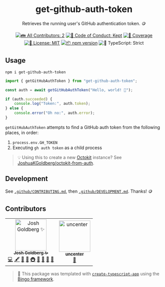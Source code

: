 <h1 align="center">get-github-auth-token</h1>

<p align="center">
	Retrieves the running user's GitHub authentication token.
	🪙
</p>

<p align="center">
	<!-- prettier-ignore-start -->
	<!-- ALL-CONTRIBUTORS-BADGE:START - Do not remove or modify this section -->
	<a href="#contributors" target="_blank"><img alt="👪 All Contributors: 2" src="https://img.shields.io/badge/%F0%9F%91%AA_all_contributors-2-21bb42.svg" /></a>
<!-- ALL-CONTRIBUTORS-BADGE:END -->
	<!-- prettier-ignore-end -->
	<a href="https://github.com/JoshuaKGoldberg/get-github-auth-token/blob/main/.github/CODE_OF_CONDUCT.md" target="_blank"><img alt="🤝 Code of Conduct: Kept" src="https://img.shields.io/badge/%F0%9F%A4%9D_code_of_conduct-kept-21bb42" /></a>
	<a href="https://codecov.io/gh/JoshuaKGoldberg/get-github-auth-token" target="_blank"><img alt="🧪 Coverage" src="https://img.shields.io/codecov/c/github/JoshuaKGoldberg/get-github-auth-token?label=%F0%9F%A7%AA%20coverage" /></a>
	<a href="https://github.com/JoshuaKGoldberg/get-github-auth-token/blob/main/LICENSE.md" target="_blank"><img alt="📝 License: MIT" src="https://img.shields.io/badge/%F0%9F%93%9D_license-MIT-21bb42.svg" /></a>
	<a href="http://npmjs.com/package/get-github-auth-token" target="_blank"><img alt="📦 npm version" src="https://img.shields.io/npm/v/get-github-auth-token?color=21bb42&label=%F0%9F%93%A6%20npm" /></a>
	<img alt="💪 TypeScript: Strict" src="https://img.shields.io/badge/%F0%9F%92%AA_typescript-strict-21bb42.svg" />
</p>

## Usage

```shell
npm i get-github-auth-token
```

```ts
import { getGitHubAuthToken } from "get-github-auth-token";

const auth = await getGitHubAuthToken("Hello, world! 💖");

if (auth.succeeded) {
	console.log("Token:", auth.token);
} else {
	console.error("Oh no:", auth.error);
}
```

`getGitHubAuthToken` attempts to find a GitHub auth token from the following places, in order:

1. `process.env.GH_TOKEN`
2. Executing `gh auth token` as a child process

> 💡 Using this to create a new [Octokit](https://octokit.github.io/rest.js) instance?
> See [JoshuaKGoldberg/octokit-from-auth](https://github.com/JoshuaKGoldberg/octokit-from-auth).

## Development

See [`.github/CONTRIBUTING.md`](./.github/CONTRIBUTING.md), then [`.github/DEVELOPMENT.md`](./.github/DEVELOPMENT.md).
Thanks! 🪙

## Contributors

<!-- spellchecker: disable -->
<!-- ALL-CONTRIBUTORS-LIST:START - Do not remove or modify this section -->
<!-- prettier-ignore-start -->
<!-- markdownlint-disable -->
<table>
  <tbody>
    <tr>
      <td align="center"><a href="http://www.joshuakgoldberg.com/"><img src="https://avatars.githubusercontent.com/u/3335181?v=4?s=100" width="100px;" alt="Josh Goldberg ✨"/><br /><sub><b>Josh Goldberg ✨</b></sub></a><br /><a href="https://github.com/JoshuaKGoldberg/get-github-auth-token/commits?author=JoshuaKGoldberg" title="Code">💻</a> <a href="#content-JoshuaKGoldberg" title="Content">🖋</a> <a href="https://github.com/JoshuaKGoldberg/get-github-auth-token/commits?author=JoshuaKGoldberg" title="Documentation">📖</a> <a href="#ideas-JoshuaKGoldberg" title="Ideas, Planning, & Feedback">🤔</a> <a href="#infra-JoshuaKGoldberg" title="Infrastructure (Hosting, Build-Tools, etc)">🚇</a> <a href="#maintenance-JoshuaKGoldberg" title="Maintenance">🚧</a> <a href="#projectManagement-JoshuaKGoldberg" title="Project Management">📆</a> <a href="#tool-JoshuaKGoldberg" title="Tools">🔧</a> <a href="https://github.com/JoshuaKGoldberg/get-github-auth-token/issues?q=author%3AJoshuaKGoldberg" title="Bug reports">🐛</a></td>
      <td align="center"><a href="https://uncenter.dev"><img src="https://avatars.githubusercontent.com/u/47499684?v=4?s=100" width="100px;" alt="uncenter"/><br /><sub><b>uncenter</b></sub></a><br /><a href="#ideas-uncenter" title="Ideas, Planning, & Feedback">🤔</a></td>
    </tr>
  </tbody>
</table>

<!-- markdownlint-restore -->
<!-- prettier-ignore-end -->

<!-- ALL-CONTRIBUTORS-LIST:END -->
<!-- spellchecker: enable -->

> 💝 This package was templated with [`create-typescript-app`](https://github.com/JoshuaKGoldberg/create-typescript-app) using the [Bingo framework](https://create.bingo).
